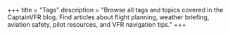 +++
title = "Tags"
description = "Browse all tags and topics covered in the CaptainVFR blog. Find articles about flight planning, weather briefing, aviation safety, pilot resources, and VFR navigation tips."
+++